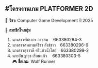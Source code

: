 #โครงงานเกม PLATFORMER 2D
---

📘 **วิชา:** Computer Game Development ปี 2025  

👥 **สมาชิกในกลุ่ม**  
1. นางสาวพัชรากร อาจสม     663380284-3  
2. นางสาวสหกานต์ธีรา สังข์ขาว 663380296-6  
3. นางสาวสุชาวดี ศรีแก้วน้ำใสย์ 663380298-2  
4. นายอัษฎาวุธ เรือนแก้ว      663380303-5  
🎮 **ชื่อเกม:** Wolf Runner
